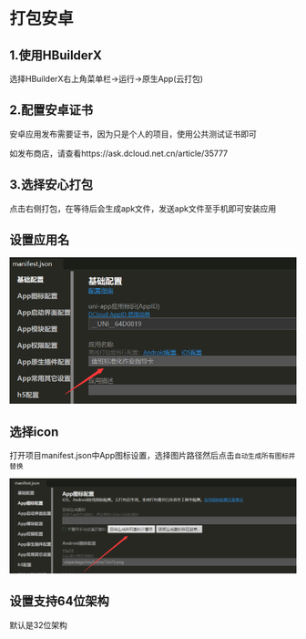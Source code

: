 # 打包安卓

## 1.使用HBuilderX

选择HBuilderX右上角菜单栏->运行->原生App(云打包)

## 2.配置安卓证书

安卓应用发布需要证书，因为只是个人的项目，使用公共测试证书即可

如发布商店，请查看https://ask.dcloud.net.cn/article/35777

## 3.选择安心打包

点击右侧打包，在等待后会生成apk文件，发送apk文件至手机即可安装应用		

## 设置应用名

![image-20220325163315078](../../imgs/image-20220325163315078.png)									

## 选择icon

打开项目manifest.json中App图标设置，选择图片路径然后点击`自动生成所有图标并替换`

![image-20220325163120221](../../imgs/image-20220325163120221.png)

## 设置支持64位架构

默认是32位架构



